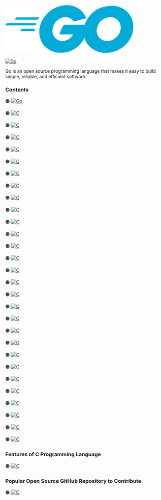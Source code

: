 ![Go-logo](https://github.com/shafiunmiraz0/Go-Crash-Course/blob/main/Asset/Go.png)

[![Go](https://img.shields.io/badge/G%20Programming-Language-blue?style=for-the-badge)](https://golang.org/)


Go is an open source programming language that makes it easy to build simple, reliable, and efficient software.

### Contents

🟠 [![Go](https://img.shields.io/badge/Introduction%20of-C%20Programming%20Language-blue?style=flat)](https://github.com/shafiunmiraz0/C-Crash-Course/tree/main/Introduction)

🟠 [![C](https://img.shields.io/badge/Windows-Setup-blue?style=flat)](https://github.com/shafiunmiraz0/C-Crash-Course/tree/main/Setup)

🟠 [![C](https://img.shields.io/badge/Hello-World-blue?style=flat)](https://github.com/shafiunmiraz0/C-Crash-Course/tree/main/Hello%20World)

🟠 [![C](https://img.shields.io/badge/Drawing%20a-Shape-blue?style=flat)](https://github.com/shafiunmiraz0/C-Crash-Course/tree/main/Drawing%20a%20Shape)

🟠 [![C](https://img.shields.io/badge/Introduction%20of-Variables-blue?style=flat)](https://github.com/shafiunmiraz0/C-Crash-Course/tree/main/Variables)

🟠 [![C](https://img.shields.io/badge/Data-Types-blue?style=flat)](https://github.com/shafiunmiraz0/C-Crash-Course/tree/main/Data%20Types)

🟠 [![C](https://img.shields.io/badge/printf-Statement-blue?style=flat)](https://github.com/shafiunmiraz0/C-Crash-Course/tree/main/Printf)

🟠 [![C](https://img.shields.io/badge/Working%20With-Numbers-blue?style=flat)](https://github.com/shafiunmiraz0/C-Crash-Course/tree/main/Working%20With%20Numbers)

🟠 [![C](https://img.shields.io/badge/Comments%20in-C%20Programming%20Language-blue?style=flat)](https://github.com/shafiunmiraz0/C-Crash-Course/tree/main/Comments)

🟠 [![C](https://img.shields.io/badge/Constants%20in-C%20Programming%20Language-blue?style=flat)](https://github.com/shafiunmiraz0/C-Crash-Course/tree/main/Constants)

🟠 [![C](https://img.shields.io/badge/Getting%20User-Input-blue?style=flat)](https://github.com/shafiunmiraz0/C-Crash-Course/tree/main/Getting%20User%20Input)

🟠 [![C](https://img.shields.io/badge/Building%20a-Basic%20Calculator-blue?style=flat)](https://github.com/shafiunmiraz0/C-Crash-Course/tree/main/Building%20a%20Basic%20Calculator)

🟠 [![C](https://img.shields.io/badge/Building%20a-Mad%20Libs%20Game-blue?style=flat)](https://github.com/shafiunmiraz0/C-Crash-Course/tree/main/Building%20a%20Mad%20Libs%20Game)

🟠 [![C](https://img.shields.io/badge/Introduction%20to-Arrays-blue?style=flat)](https://github.com/shafiunmiraz0/C-Crash-Course/tree/main/Arrays)

🟠 [![C](https://img.shields.io/badge/Introduction%20to-Functions-blue?style=flat)](https://github.com/shafiunmiraz0/C-Crash-Course/tree/main/Functions)

🟠 [![C](https://img.shields.io/badge/Return-Statement-blue?style=flat)](https://github.com/shafiunmiraz0/C-Crash-Course/tree/main/Return%20Statements)

🟠 [![C](https://img.shields.io/badge/If-Statements-blue?style=flat)](https://github.com/shafiunmiraz0/C-Crash-Course/tree/main/If%20Statements)

🟠 [![C](https://img.shields.io/badge/Building%20a-Better%20Calculator-blue?style=flat)](https://github.com/shafiunmiraz0/C-Crash-Course/tree/main/Building%20a%20Better%20Calculator)

🟠 [![C](https://img.shields.io/badge/Switch-Statements-blue?style=flat)](https://github.com/shafiunmiraz0/C-Crash-Course/tree/main/Swittch%20Statements)

🟠 [![C](https://img.shields.io/badge/Introduction%20to-Structs-blue?style=flat)](https://github.com/shafiunmiraz0/C-Crash-Course/tree/main/Structs)

🟠 [![C](https://img.shields.io/badge/While-Loops-blue?style=flat)](https://github.com/shafiunmiraz0/C-Crash-Course/tree/main/While%20Loops)

🟠 [![C](https://img.shields.io/badge/Building%20a-Guessing%20Game-blue?style=flat)](https://github.com/shafiunmiraz0/C-Crash-Course/tree/main/Building%20a%20Guessing%20Game)

🟠 [![C](https://img.shields.io/badge/For-Loops-blue?style=flat)](https://github.com/shafiunmiraz0/C-Crash-Course/tree/main/For%20Loops)

🟠 [![C](https://img.shields.io/badge/2D%20Arrays-&%20Nested%20Loops-blue?style=flat)](https://github.com/shafiunmiraz0/C-Crash-Course/tree/main/2D%20Arrays%20%26%20Nested%20Loops)

🟠 [![C](https://img.shields.io/badge/Memory-Addresses-blue?style=flat)](https://github.com/shafiunmiraz0/C-Crash-Course/tree/main/Memory%20Addresses)

🟠 [![C](https://img.shields.io/badge/Introduction%20to-Pointers-blue?style=flat)](https://github.com/shafiunmiraz0/C-Crash-Course/tree/main/Pointers)

🟠 [![C](https://img.shields.io/badge/Dereferencing-Pointers-blue?style=flat)](https://github.com/shafiunmiraz0/C-Crash-Course/tree/main/Dereferencing%20Pointers)

🟠 [![C](https://img.shields.io/badge/Writing-Files-blue?style=flat)](https://github.com/shafiunmiraz0/C-Crash-Course/tree/main/Writing%20Files)

🟠 [![C](https://img.shields.io/badge/Reading-Files-blue?style=flat)](https://github.com/shafiunmiraz0/C-Crash-Course/tree/main/Reading%20Files)

### Features of C Programming Language

🟠 [![C](https://img.shields.io/badge/System-Programming-blue?style=flat)]()

### Popular Open Source GitHub Repository to Contribute

🟠 [![C](https://img.shields.io/badge/Linux-Kernel-blue?style=flat)](https://github.com/torvalds/linux)
